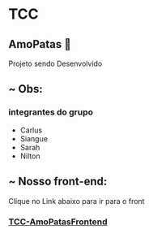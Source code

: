 # TCC 
## AmoPatas 🐶
<p>Projeto sendo Desenvolvido</p>

## ~ Obs: 
### integrantes do grupo
<ul>
    <li>Carlus</li>
    <li>Siangue</li>
    <li>Sarah</li>
    <li>Nilton</li>
</ul>

## ~ Nosso front-end: 

<p>
    Clique no Link abaixo para ir para o front
</p>

<a href="https://github.com/Auugust0-Carnaval/TCC-AmoPatasFrontend">
    <h3>TCC-AmoPatasFrontend<h3>
</a>
